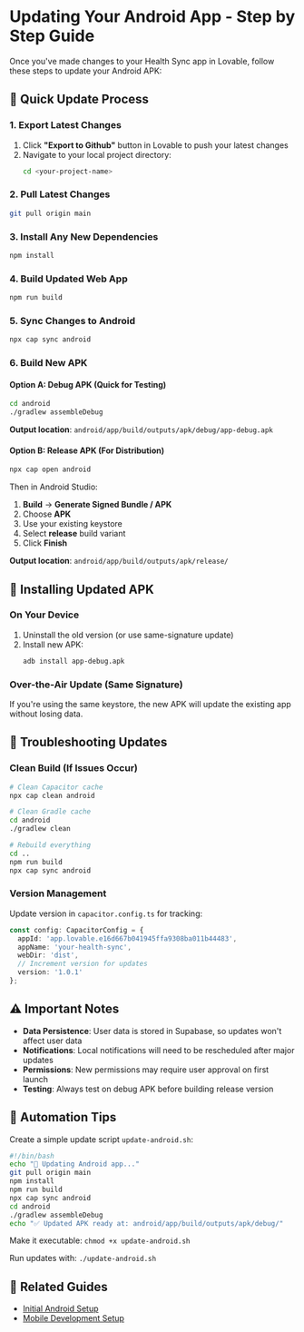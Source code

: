 # Updating Your Android App - Step by Step Guide

Once you've made changes to your Health Sync app in Lovable, follow these steps to update your Android APK:

## 🔄 Quick Update Process

### 1. Export Latest Changes
1. Click **"Export to Github"** button in Lovable to push your latest changes
2. Navigate to your local project directory:
   ```bash
   cd <your-project-name>
   ```

### 2. Pull Latest Changes
```bash
git pull origin main
```

### 3. Install Any New Dependencies
```bash
npm install
```

### 4. Build Updated Web App
```bash
npm run build
```

### 5. Sync Changes to Android
```bash
npx cap sync android
```

### 6. Build New APK

#### Option A: Debug APK (Quick for Testing)
```bash
cd android
./gradlew assembleDebug
```
**Output location**: `android/app/build/outputs/apk/debug/app-debug.apk`

#### Option B: Release APK (For Distribution)
```bash
npx cap open android
```
Then in Android Studio:
1. **Build** → **Generate Signed Bundle / APK**
2. Choose **APK**
3. Use your existing keystore
4. Select **release** build variant
5. Click **Finish**

**Output location**: `android/app/build/outputs/apk/release/`

## 📱 Installing Updated APK

### On Your Device
1. Uninstall the old version (or use same-signature update)
2. Install new APK:
   ```bash
   adb install app-debug.apk
   ```

### Over-the-Air Update (Same Signature)
If you're using the same keystore, the new APK will update the existing app without losing data.

## 🔧 Troubleshooting Updates

### Clean Build (If Issues Occur)
```bash
# Clean Capacitor cache
npx cap clean android

# Clean Gradle cache
cd android
./gradlew clean

# Rebuild everything
cd ..
npm run build
npx cap sync android
```

### Version Management
Update version in `capacitor.config.ts` for tracking:
```typescript
const config: CapacitorConfig = {
  appId: 'app.lovable.e16d667b041945ffa9308ba011b44483',
  appName: 'your-health-sync',
  webDir: 'dist',
  // Increment version for updates
  version: '1.0.1'
};
```

## ⚠️ Important Notes

- **Data Persistence**: User data is stored in Supabase, so updates won't affect user data
- **Notifications**: Local notifications will need to be rescheduled after major updates
- **Permissions**: New permissions may require user approval on first launch
- **Testing**: Always test on debug APK before building release version

## 🚀 Automation Tips

Create a simple update script `update-android.sh`:
```bash
#!/bin/bash
echo "🔄 Updating Android app..."
git pull origin main
npm install
npm run build
npx cap sync android
cd android
./gradlew assembleDebug
echo "✅ Updated APK ready at: android/app/build/outputs/apk/debug/"
```

Make it executable: `chmod +x update-android.sh`

Run updates with: `./update-android.sh`

## 📖 Related Guides
- [Initial Android Setup](./ANDROID_APK_GUIDE.md)
- [Mobile Development Setup](./MOBILE_SETUP.md)